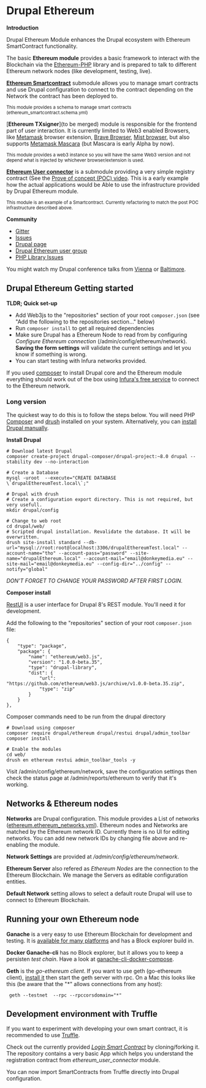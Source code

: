 Drupal Ethereum
===============
 

**Introduction**

Drupal Ethereum Module enhances the Drupal ecosystem with Ethereum SmartContract functionality. 

The basic **Ethereum module** provides a basic framework to interact with the Blockchain via the [Ethereum-PHP](https://github.com/digitaldonkey/ethereum-php) library and is prepared to talk to different Ethereum network nodes (like development, testing, live).

[**Ethereum Smartcontract**](https://github.com/digitaldonkey/ethereum/tree/8.x-1.x/ethereum_smartcontract) submodule allows you to manage smart contracts and use Drupal configuration to connect to the contract depending on the Network the contract has been deployed to. 

<small>This module provides a schema to manage smart contracts (ethereum_smartcontract.schema.yml)</small>

[**Ethereum TXsigner**](to be merged) module is responsible for the frontend part of user interaction. It is currently limited to Web3 enabled Browsers, like [Metamask](https://metamask.io/) browser extension, [Brave Browser](https://brave.com/), [Mist browser](https://github.com/ethereum/mist/releases), but also supports [Metamask Mascara](https://github.com/MetaMask/mascara) (but Mascara is early Alpha by now). 

<small>This module provides a web3 instance so you will have the same Web3 version and not depend what is injected by whichever browser/extension is used.</small>

[**Ethereum User connector**](https://github.com/digitaldonkey/ethereum/blob/8.x-1.x/ethereum_user_connector/Readme.md) is a submodule providing a very simple registry contract (See the [Prove of concept (POC) video](https://www.youtube.com/watch?v=Y5Sa7QtpXSE). This is a early example how the actual applications would be Able to use the infrastructure provided by Drupal Ethereum module.

<small>This module is an example of a Smartcontract. Currently refactoring to match the post POC infrastructure described above.</small>

**Community**

* [Gitter](https://gitter.im/drupal_ethereum)
* [Issues](https://github.com/digitaldonkey/ethereum/issues)
* [Drupal page](https://www.drupal.org/project/ethereum)
* [Drupal Ethereum user group](https://groups.drupal.org/ethereum)
* [PHP Library Issues](https://github.com/digitaldonkey/ethereum-php/issues)

You might watch my Drupal conference talks from [Vienna](https://events.drupal.org/vienna2017/sessions/drupal-and-ethereum-blockchain) or [Baltimore](https://events.drupal.org/baltimore2017/sessions/drupal-and-ethereum-blockchain).
 
## Drupal Ethereum Getting started

**TLDR; Quick set-up**

* Add Web3js to the "repositories" section of your root `composer.json` (see "Add the following to the repositories section..."  below)
* Run `composer install` to get all required dependencies
* Make sure Drupal has a Ethereum Node to read from by configuring *Configure Ethereum connection* (/admin/config/ethereum/network). **Saving the form settings** will validate the current settings and let you know if something is wrong. 
* You can start testing with Infura networks provided. 

If you used [composer](https://www.lullabot.com/articles/goodbye-drush-make-hello-composer) to install Drupal core and the Ethereum module everything should work out of the box using <a href="infura.io">Infura's free service</a> to connect to the Ethereum network. 
 
### Long version

The quickest way to do this is to follow the steps below. You will need PHP [Composer](https://getcomposer.org/) and [drush](http://www.drush.org/en/master/) installed on your system. Alternatively, you can <a href="https://www.drupal.org/docs/8/install">install Drupal manually</a>. 

**Install Drupal**

```
# Download latest Drupal
composer create-project drupal-composer/drupal-project:~8.0 drupal --stability dev --no-interaction

# Create a Database
mysql -uroot  --execute="CREATE DATABASE \`drupalEthereumTest.local\`;"

# Drupal with drush
# Create a configuration export directory. This is not required, but very usefull.
mkdir drupal/config

# Change to web root 
cd drupal/web/
# Scripted drupal installation. Revalidate the database. It will be overwritten.
drush site-install standard --db-url="mysql://root:root@localhost:3306/drupalEthereumTest.local" --account-name="tho" --account-pass="password" --site-name="drupalEthereum.local" --account-mail="email@donkeymedia.eu" --site-mail="email@donkeymedia.eu" --config-dir="../config" --notify="global"
```

_DON'T FORGET TO CHANGE YOUR PASSWORD AFTER FIRST LOGIN._


**Composer install**

[RestUI](https://www.drupal.org/project/restui) is a user interface for Drupal 8's REST module. You'll need it for development.

Add the following to the "repositories" section of your root `composer.json` file:

```
{
    "type": "package",
    "package": {
        "name": "ethereum/web3.js",
        "version": "1.0.0-beta.35",
        "type": "drupal-library",
        "dist": {
            "url": "https://github.com/ethereum/web3.js/archive/v1.0.0-beta.35.zip",
            "type": "zip"
        }
    }
},
```

Composer commands need to be run from the drupal directory

```
# Download using composer
composer require drupal/ethereum drupal/restui drupal/admin_toolbar 
composer install 
 
# Enable the modules
cd web/
drush en ethereum restui admin_toolbar_tools -y
```

Visit /admin/config/ethereum/network, save the configuration settings then check the status page at /admin/reports/ethereum to verify that it's working.

## Networks & Ethereum nodes

**Networks** are Drupal configuration. This module provides a List of networks ([ethereum.ethereum_networks.yml](https://github.com/digitaldonkey/ethereum/blob/8.x-1.x/config/install/ethereum.ethereum_networks.yml)).
Ethereum nodes and Networks are matched by the Ethereum network ID.
Currently there is no UI for editing networks. You can add new network IDs by changing file above and re-enabling the module. 

**Network Settings** are provided at */admin/config/ethereum/network*.

**Ethereum Server** also refered as *Ethereum Nodes* are the connection to the Ethereum Blockchain. We manage the Servers as editable configuration entities. 

**Default Network** setting allows to select a default route Drupal will use to connect to Ethereum Blockchain. 


## Running your own Ethereum node

**Ganache** is a very easy to use Ethereum Blockchain for development and testing. It is [available for many platforms](https://truffleframework.com/ganache) and has a Block explorer build in. 

**Docker Ganache-cli** has no Block explorer, but it allows you to keep a persisten *test chain*. Have a look at [ganache-cli-docker-compose](https://github.com/digitaldonkey/ganache-cli-docker-compose).

**Geth** is the *go-ethereum client*. If you want to use geth (go-ethereum client), <a href="https://github.com/ethereum/go-ethereum/wiki/Building-Ethereum">install it</a> then start the geth server with rpc.
On a Mac this looks like this (be aware that the "*" allows connections from any host):

``` 
 geth --testnet  --rpc --rpccorsdomain="*"
``` 


## Development environment with Truffle

If you want to experiment with developing your own smart contract, it is recommended to use [Truffle](http://truffleframework.com/).

Check out the currently provided *<a href="https://github.com/digitaldonkey/register_drupal_ethereum">Login Smart Contract</a>* by cloning/forking it. The repository contains a very basic App which helps you understand the registration contract from *ethereum_user_connector* module. 

You can now import SmartContracts from Truffle directly into Drupal configuration. 